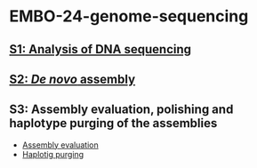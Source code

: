 # EMBO-24-genome-sequencing

## [S1: Analysis of DNA sequencing](https://github.com/nadegeguiglielmoni/EMBO-24-genome-sequencing/blob/main/S1_analysis_dna_sequencing.md)
## [S2: *De novo* assembly](https://github.com/nadegeguiglielmoni/EMBO-24-genome-sequencing/blob/main/S2_de_novo_assembly.md)
## S3: Assembly evaluation, polishing and haplotype purging of the assemblies
* [Assembly evaluation](https://github.com/nadegeguiglielmoni/EMBO-24-genome-sequencing/blob/main/S3_assembly_evaluation.md)
* [Haplotig purging](https://github.com/nadegeguiglielmoni/EMBO-24-genome-sequencing/blob/main/S3_haplotig_purging.md)
